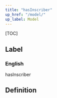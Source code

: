 ```yaml
---
title: "hasInscriber"
up_href: "/model/"
up_label: Model
---
```


[TOC]

## Label

### English
hasInscriber


## Definition



    

